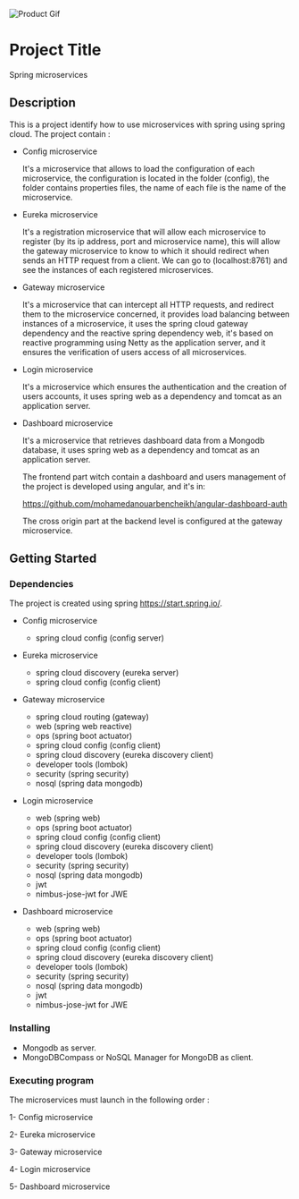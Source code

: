 ![Product Gif](https://github.com/mohamedanouarbencheikh/dashboard-auth-microservice/blob/master/dashboard-auth.gif)

# Project Title

Spring microservices

## Description

This is a project identify how to use microservices with spring using spring cloud.
The project contain :

* Config microservice 

  It's a microservice that allows to load the configuration of each microservice, the configuration is located in the folder (config), the folder contains properties files, the name of each file is the name of the microservice.
  
* Eureka microservice 

  It's a registration microservice that will allow each microservice to register (by its ip address, port and microservice name), this will allow the gateway microservice to know to which it should redirect when sends an HTTP request from a client. We can go to (localhost:8761) and see the instances of each registered microservices.
  
* Gateway microservice 

  It's a microservice that can intercept all HTTP requests, and redirect them to the microservice concerned, it provides load balancing between instances of a microservice, it uses the spring cloud gateway dependency and the reactive spring dependency web, it's based on reactive programming using Netty as the application server, and it ensures the verification of users access of all microservices.
  
* Login microservice 

  It's a microservice which ensures the authentication and the creation of users accounts, it uses spring web as a dependency and tomcat as an application server.
  
* Dashboard microservice 

  It's a microservice that retrieves dashboard data from a Mongodb database, it uses spring web as a dependency and tomcat as an application server.
  
  The frontend part witch contain a dashboard and users management of the project is developed using angular, and it's in: 
  
  https://github.com/mohamedanouarbencheikh/angular-dashboard-auth
  
  The cross origin part at the backend level is configured at the gateway microservice.
  
## Getting Started
  
### Dependencies

The project is created using spring https://start.spring.io/.

* Config microservice 
  - spring cloud config (config server)
  
* Eureka microservice 
  - spring cloud discovery (eureka server)
  - spring cloud config (config client)
  
* Gateway microservice 
  - spring cloud routing (gateway)
  - web (spring web reactive)
  - ops (spring boot actuator)
  - spring cloud config (config client)
  - spring cloud discovery (eureka discovery client)
  - developer tools (lombok)
  - security (spring security)
  - nosql (spring data mongodb)
  
* Login microservice 
  - web (spring web)
  - ops (spring boot actuator)
  - spring cloud config (config client)
  - spring cloud discovery (eureka discovery client)
  - developer tools (lombok)
  - security (spring security)
  - nosql (spring data mongodb)
  - jwt
  - nimbus-jose-jwt for JWE
  
* Dashboard microservice 
  - web (spring web)
  - ops (spring boot actuator)
  - spring cloud config (config client)
  - spring cloud discovery (eureka discovery client)
  - developer tools (lombok)
  - security (spring security)
  - nosql (spring data mongodb)
  - jwt
  - nimbus-jose-jwt for JWE

### Installing

* Mongodb as server.
* MongoDBCompass or NoSQL Manager for MongoDB as client.

### Executing program

The microservices must launch in the following order :

  1- Config microservice 
  
  2- Eureka microservice 
  
  3- Gateway microservice
  
  4- Login microservice 
  
  5- Dashboard microservice   



